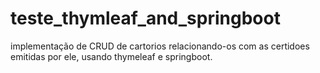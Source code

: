 # teste_thymleaf_and_springboot
implementação de CRUD de cartorios relacionando-os com as certidoes emitidas por ele, usando thymeleaf e springboot.
